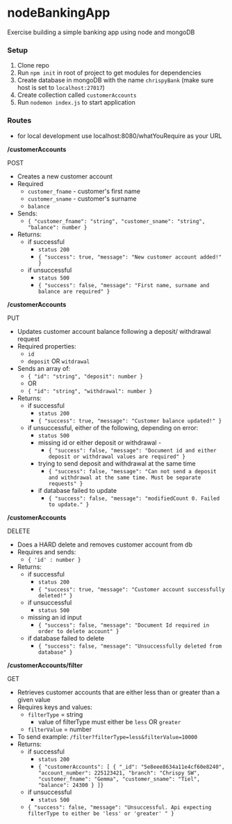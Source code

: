 # nodeBankingApp
Exercise building a simple banking app using node and mongoDB

### Setup

1. Clone repo
2. Run `npm init` in root of project to get modules for dependencies
3. Create database in mongoDB with the name `chrispyBank` (make sure host is set to `localhost:27017`) 
4. Create collection called `customerAccounts`
5. Run `nodemon index.js` to start application

### Routes
- for local development use localhost:8080/whatYouRequire as your URL

**/customerAccounts**

POST
- Creates a new customer account
- Required
    - `customer_fname` - customer's first name 
    - `customer_sname` - customer's surname 
    - `balance`
- Sends: 
  - `{ "customer_fname": "string", "customer_sname": "string", "balance": number }`
- Returns:
    - if successful 
        - `status 200`
        - `{ "success": true, "message": "New customer account added!" }`  
    - if unsuccessful
        - `status 500` 
        - `{ "success": false, "message": "First name, surname and balance are required" }`
    
**/customerAccounts**

PUT
- Updates customer account balance following a deposit/ withdrawal request
- Required properties:
    - `id`
    - `deposit` OR `witdrawal`
- Sends an array of:
    - `{ "id": "string", "deposit": number }` 
    - OR
    - `{ "id": "string", "withdrawal": number }` 
- Returns:
    - if successful
        - `status 200`
        - `{ "success": true, "message": "Customer balance updated!" }` 
    - if unsuccessful, either of the following, depending on error:
   	    - `status 500`
	    - missing id or either deposit or withdrawal
                -
	        - `{ "success": false, "message": "Document id and either deposit or withdrawal values are required" }`
	    - trying to send deposit and withdrawal at the same time
	        - `{ "success": false, "message": "Can not send a deposit and withdrawal at the same time. Must be separate requests" }`
	    - if database failed to update
	        - `{ "success": false, "message": "modifiedCount 0. Failed to update." }`
		


**/customerAccounts**
 
DELETE
- Does a HARD delete and removes customer account from db
- Requires and sends:
    - `{ 'id' : number }` 
- Returns:
    - if successful
        - `status 200`
        - `{ "success": true, "message": "Customer account successfully deleted!" }`  
    - if unsuccessful 
        - `status 500`
	- missing an id input
	    - `{ "success": false, "message": "Document Id required in order to delete account" }`
	- if database failed to delete
	    - `{ "success": false, "message": "Unsuccessfully deleted from database" }`
	    
	    
**/customerAccounts/filter**
 
GET
- Retrieves customer accounts that are either less than or greater than a given value
- Requires keys and values:
    - `filterType` = string
        - value of filterType must either be `less` OR `greater`
    - `filterValue` = number
- To send example: `/filter?filterType=less&filterValue=10000`
- Returns:
    - if successful
        - `status 200`
        - `{ "customerAccounts": [
		{
		    "_id": "5e8eee8634a11e4cf60e8240",
		    "account_number": 225123421,
		    "branch": "Chrispy SW",
		    "customer_fname": "Gemma",
		    "customer_sname": "Tiel",
		    "balance": 24300
		}
	]}`  
    - if unsuccessful 
        - `status 500`
	- `{
    	"success": false,
    	"message": "Unsuccessful. Api expecting filterType to either be 'less' or 'greater' "
	}`
